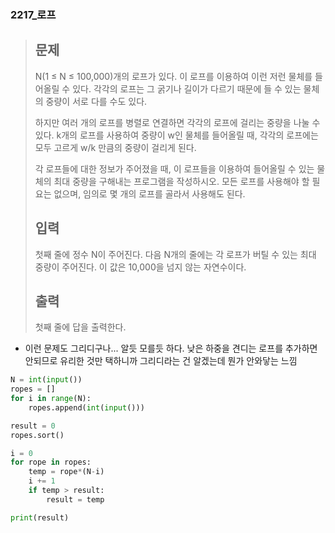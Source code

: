 ### 2217_로프

> ## 문제
>
> N(1 ≤ N ≤ 100,000)개의 로프가 있다. 이 로프를 이용하여 이런 저런 물체를 들어올릴 수 있다. 각각의 로프는 그 굵기나 길이가 다르기 때문에 들 수 있는 물체의 중량이 서로 다를 수도 있다.
>
> 하지만 여러 개의 로프를 병렬로 연결하면 각각의 로프에 걸리는 중량을 나눌 수 있다. k개의 로프를 사용하여 중량이 w인 물체를 들어올릴 때, 각각의 로프에는 모두 고르게 w/k 만큼의 중량이 걸리게 된다.
>
> 각 로프들에 대한 정보가 주어졌을 때, 이 로프들을 이용하여 들어올릴 수 있는 물체의 최대 중량을 구해내는 프로그램을 작성하시오. 모든 로프를 사용해야 할 필요는 없으며, 임의로 몇 개의 로프를 골라서 사용해도 된다.
>
> ## 입력
>
> 첫째 줄에 정수 N이 주어진다. 다음 N개의 줄에는 각 로프가 버틸 수 있는 최대 중량이 주어진다. 이 값은 10,000을 넘지 않는 자연수이다.
>
> ## 출력
>
> 첫째 줄에 답을 출력한다.



- 이런 문제도 그리디구나... 알듯 모를듯 하다. 낮은 하중을 견디는 로프를 추가하면 안되므로 유리한 것만 택하니까 그리디라는 건 알겠는데 뭔가 안와닿는 느낌

```python
N = int(input())
ropes = []
for i in range(N):
    ropes.append(int(input()))

result = 0
ropes.sort()

i = 0
for rope in ropes:
    temp = rope*(N-i)
    i += 1
    if temp > result:
        result = temp

print(result)
```

